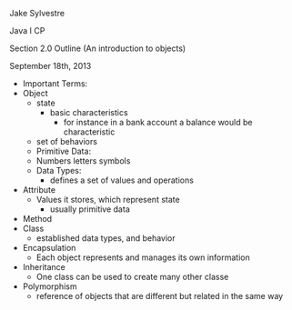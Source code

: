 

Jake Sylvestre

Java I CP

Section 2.0 Outline (An introduction to objects)

September 18th, 2013



* Important Terms:
 * Object
   * state
     * basic characteristics
       * for instance in a bank account a balance would be characteristic
   * set of behaviors
   * Primitive Data:
   * Numbers letters symbols
   * Data Types:
     * defines a set of values and operations
 * Attribute
   * Values it stores, which represent state
     * usually primitive data
 * Method
 * Class
   * established data types, and behavior
 * Encapsulation
   * Each object represents and manages its own information
 * Inheritance
   * One class can be used to create many other classe
 * Polymorphism
   * reference of objects that are different but related in the same way
